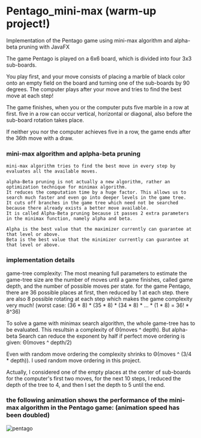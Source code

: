# Pentago_mini-max (warm-up project!)
Implementation of the Pentago game using mini-max algorithm and alpha-beta pruning with JavaFX

The game Pentago is played on a 6x6 board, which is divided into four 3x3 sub-boards. 

You play first, and your move consists of placing a marble of black color onto an empty field on the board and turning one of the sub-boards by 90 degrees. The computer plays after your move and tries to find the best move at each step!

The game finishes, when you or the computer puts five marble in a row at first. five in a row can occur vertical, horizontal or diagonal, also before the sub-board rotation takes place. 

If neither you nor the computer achieves five in a row, the game ends after the 36th move with a draw. 

### mini-max algorithm and aplpha-beta pruning
    mini-max algorithm tries to find the best move in every step by evaluates all the available moves.

    alpha-Beta pruning is not actually a new algorithm, rather an optimization technique for minimax algorithm. 
    It reduces the computation time by a huge factor. This allows us to search much faster and even go into deeper levels in the game tree. 
    It cuts off branches in the game tree which need not be searched because there already exists a better move available. 
    It is called Alpha-Beta pruning because it passes 2 extra parameters in the minimax function, namely alpha and beta.

    Alpha is the best value that the maximizer currently can guarantee at that level or above. 
    Beta is the best value that the minimizer currently can guarantee at that level or above.
    
### implementation details
game-tree complexity: The most meaning full parameters to estimate the game-tree size are the number of moves until a game finishes, called game depth, and the number of possible moves per state. for the game Pentago, there are 36 possible places at first, then reduced by 1 at each step. there are also 8 possible rotating at each step which makes the game complexity very much! (worst case: (36 * 8) * (35 * 8) * (34 * 8) * ... * (1 * 8) = 36! * 8^36)

To solve a game with minimax search algorithm, the whole game-tree has to be evaluated. This resultsin a complexity of Θ(moves ^ depth). But alpha-beta Search can reduce the exponent by half if perfect move ordering is given: Θ(moves ^ depth/2)

Even with random move ordering the complexity shrinks to Θ(moves ^ (3/4 * depth)). I used random move ordering in this project.

Actually, I considered one of the empty places at the center of sub-boards for the computer's first two moves, for the next 10 steps, I reduced the depth of the tree to 4, and then I set the depth to 5 until the end.

### the following animation shows the performance of the mini-max algorithm in the Pentago game: (animation speed has been doubled)
![pentago](https://user-images.githubusercontent.com/85555218/123473179-732a4100-d60d-11eb-885a-aed27e214637.gif)
